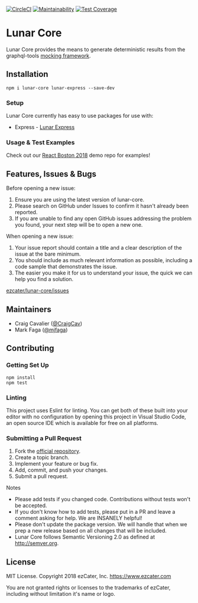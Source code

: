 [![CircleCI](https://circleci.com/gh/ezcater/lunar-core/tree/master.svg?style=svg)](https://circleci.com/gh/ezcater/lunar-core/tree/master)
[![Maintainability](https://api.codeclimate.com/v1/badges/f7a71a45af56cfa68e24/maintainability)](https://codeclimate.com/github/ezcater/lunar-core/maintainability)
[![Test Coverage](https://api.codeclimate.com/v1/badges/f7a71a45af56cfa68e24/test_coverage)](https://codeclimate.com/github/ezcater/lunar-core/test_coverage)

# Lunar Core
Lunar Core provides the means to generate deterministic results from the
graphql-tools [mocking framework](https://www.apollographql.com/docs/graphql-tools/mocking.html).

## Installation
```
npm i lunar-core lunar-express --save-dev
```

### Setup
Lunar Core currently has easy to use packages for use with:
* Express - [Lunar Express](https://github.com/ezcater/lunar-express)

### Usage & Test Examples
Check out our [React Boston 2018](https://github.com/mjfaga/react-boston-2018-lunar-launch) demo repo for examples!

## Features, Issues & Bugs
Before opening a new issue:
1. Ensure you are using the latest version of lunar-core.
1. Please search on GitHub under Issues to confirm it hasn't already been reported.
1. If you are unable to find any open GitHub issues addressing the problem you
found, your next step will be to open a new one.

When opening a new issue:
1. Your issue report should contain a title and a clear description of the issue
at the bare minimum.
1. You should include as much relevant information as possible, including a code
sample that demonstrates the issue.
1. The easier you make it for us to understand your issue, the quick we can help
you find a solution.

[ezcater/lunar-core/issues](https://github.com/ezcater/lunar-core/issues?q=is%3Aissue+is%3Aopen+sort%3Aupdated-desc)

## Maintainers
* Craig Cavalier ([@CraigCav](https://github.com/craigcav))
* Mark Faga ([@mjfaga](https://github.com/mjfaga))

## Contributing

### Getting Set Up
```
npm install
npm test
```

### Linting
This project uses Eslint for linting. You can get both of these built into your
editor with no configuration by opening this project in Visual Studio Code, an
open source IDE which is available for free on all platforms.

### Submitting a Pull Request
1. Fork the [official repository](https://github.com/ezcater/lunar-core).
1. Create a topic branch.
1. Implement your feature or bug fix.
1. Add, commit, and push your changes.
1. Submit a pull request.

Notes
* Please add tests if you changed code. Contributions without tests won't be accepted.
* If you don't know how to add tests, please put in a PR and leave a comment asking
for help. We are INSANELY helpful!
* Please don't update the package version. We will handle that when we prep a new
release based on all changes that will be included.
* Lunar Core follows Semantic Versioning 2.0 as defined at http://semver.org.

## License
MIT License. Copyright 2018 ezCater, Inc. https://www.ezcater.com

You are not granted rights or licenses to the trademarks of ezCater, including without limitation it's name or logo.

